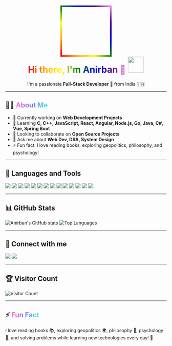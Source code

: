 <h1 align="center">
  <img src="https://avatars.githubusercontent.com/AnirbanChattaraj" width="150" style="border-radius:50%; border: 5px solid; border-image: linear-gradient(45deg, red, orange, yellow, green, blue, indigo, violet) 1;"/>
  <br>
  <span style="background: linear-gradient(90deg, red, orange, yellow, green, blue, indigo, violet); -webkit-background-clip: text; color: transparent;">
    Hi there, I'm Anirban 👋
  </span>
  <img src="https://media.giphy.com/media/hvRJCLFzcasrR4ia7z/giphy.gif" width="50"/>
</h1>

<p align="center">
  I'm a passionate <b>Full-Stack Developer</b> 🚀 from India 🇮🇳
</p>

---

## 👨‍💻 <span style="background: linear-gradient(90deg, #ff6ec4, #7873f5, #44f2e5); -webkit-background-clip: text; color: transparent;">About Me</span>
- 🔭 Currently working on **Web Development Projects**
- 🌱 Learning **C, C++, JavaScript, React, Angular, Node.js, Go, Java, C#, Vue, Spring Boot**
- 👯 Looking to collaborate on **Open Source Projects**
- 💬 Ask me about **Web Dev, DSA, System Design**
- ⚡ Fun fact: I love reading books, exploring geopolitics, philosophy, and psychology!

---

## 🚀 Languages and Tools
<p>
  <img src="https://img.shields.io/badge/HTML5-E34F26?style=for-the-badge&logo=html5&logoColor=white"/>
  <img src="https://img.shields.io/badge/CSS3-1572B6?style=for-the-badge&logo=css3&logoColor=white"/>
  <img src="https://img.shields.io/badge/JavaScript-FFD700?style=for-the-badge&logo=javascript&logoColor=black"/>
  <img src="https://img.shields.io/badge/React-20232A?style=for-the-badge&logo=react&logoColor=61DAFB"/>
  <img src="https://img.shields.io/badge/Angular-DD0031?style=for-the-badge&logo=angular&logoColor=white"/>
  <img src="https://img.shields.io/badge/Vue-4FC08D?style=for-the-badge&logo=vue.js&logoColor=white"/>
  <img src="https://img.shields.io/badge/Node.js-43853D?style=for-the-badge&logo=node-dot-js&logoColor=white"/>
  <img src="https://img.shields.io/badge/MongoDB-47A248?style=for-the-badge&logo=mongodb&logoColor=white"/>
  <img src="https://img.shields.io/badge/C-00599C?style=for-the-badge&logo=c&logoColor=white"/>
  <img src="https://img.shields.io/badge/C++-00599C?style=for-the-badge&logo=c%2B%2B&logoColor=white"/>
  <img src="https://img.shields.io/badge/Go-00ADD8?style=for-the-badge&logo=go&logoColor=white"/>
  <img src="https://img.shields.io/badge/Java-007396?style=for-the-badge&logo=java&logoColor=white"/>
  <img src="https://img.shields.io/badge/C%23-239120?style=for-the-badge&logo=c-sharp&logoColor=white"/>
  <img src="https://img.shields.io/badge/Spring%20Boot-6DB33F?style=for-the-badge&logo=spring&logoColor=white"/>
</p>

---

## 📊 GitHub Stats
![Anirban's GitHub stats](https://github-readme-stats.vercel.app/api?username=AnirbanChattaraj&show_icons=true&theme=tokyonight)
![Top Languages](https://github-readme-stats.vercel.app/api/top-langs/?username=AnirbanChattaraj&layout=compact&theme=tokyonight)

---

## 🔗 Connect with me
<p>
  <a href="https://twitter.com/AnirbanChattaraj"><img src="https://img.shields.io/badge/Twitter-1DA1F2?style=for-the-badge&logo=twitter&logoColor=white"/></a>
  <a href="https://github.com/AnirbanChattaraj"><img src="https://img.shields.io/badge/GitHub-181717?style=for-the-badge&logo=github&logoColor=white"/></a>
</p>

---

## 🏆 Visitor Count
![Visitor Count](https://profile-counter.glitch.me/AnirbanChattaraj/count.svg)

---

## ⚡ <span style="background: linear-gradient(90deg, #ff6ec4, #7873f5, #44f2e5); -webkit-background-clip: text; color: transparent;">Fun Fact</span>
I love reading books 📚, exploring geopolitics 🌍, philosophy 🧠, psychology 🧩, and solving problems while learning new technologies every day! 🚀
